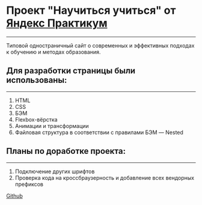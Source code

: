 #  Проект "Научиться учиться" от [Яндекс Практикум](https://practicum.yandex.ru/)
---------------------------------------------------------------------------------
Типовой одностраничный сайт о современных и эффективных подходах к обучению и методах образования.

 ## Для разработки страницы были использованы:
----------------------------------------------
1. HTML
2. CSS
3. БЭМ
4. Flexbox-вёрстка
5. Анимации и трансформации
5. Файловая структура в соответствии с правилами  БЭМ — Nested

## Планы по доработке проекта:
------------------------------
1. Подключение других шрифтов
2. Проверка кода на кроссбраузерность и добавление всех вендорных префиксов

[Github](https://github.com/Elya-i/how-to-learn)
